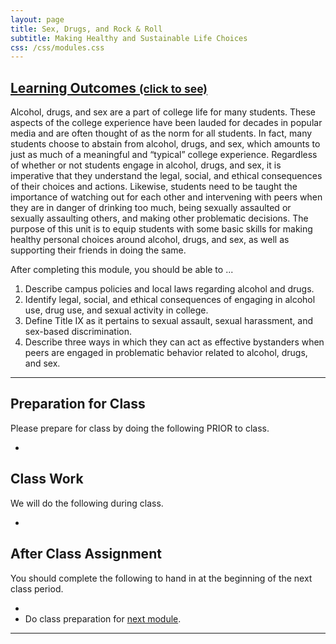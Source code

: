 ```yaml
---
layout: page
title: Sex, Drugs, and Rock & Roll 
subtitle: Making Healthy and Sustainable Life Choices
css: /css/modules.css
---
```


<div class="panel-group-ILOs">
  <div class="panel panel-default">
    <div class="panel-heading">
      <h2 class="panel-title">
        <a data-toggle="collapse" href="#ILOs">Learning Outcomes <small>(click to see)</small></a>
      </h2>
    </div>
    <div id="ILOs" class="panel-collapse collapse">
      <div class="panel-body">
<p>Alcohol, drugs, and sex are a part of college life for many students. These aspects of the college experience have been lauded for decades in popular media and are often thought of as the norm for all students. In fact, many students choose to abstain from alcohol, drugs, and sex, which amounts to just as much of a meaningful and “typical” college experience. Regardless of whether or not students engage in alcohol, drugs, and sex, it is imperative that they understand the legal, social, and ethical consequences of their choices and actions. Likewise, students need to be taught the importance of watching out for each other and intervening with peers when they are in danger of drinking too much, being sexually assaulted or sexually assaulting others, and making other problematic decisions. The purpose of this unit is to equip students with some basic skills for making healthy personal choices around alcohol, drugs, and sex, as well as supporting their friends in doing the same.</p>

<p>After completing this module, you should be able to ...</p>

<ol>
  <li>Describe campus policies and local laws regarding alcohol and drugs.</li>
  <li>Identify legal, social, and ethical consequences of engaging in alcohol use, drug use, and sexual activity in college.</li>
  <li>Define Title IX as it pertains to sexual assault, sexual harassment, and sex-based discrimination.</li>
  <li>Describe three ways in which they can act as effective bystanders when peers are engaged in problematic behavior related to alcohol, drugs, and sex.</li>
</ol>
      </div>
    </div>
  </div>
</div>

----

## Preparation for Class

Please prepare for class by doing the following PRIOR to class.

* 

## Class Work

We will do the following during class.

* 

## After Class Assignment

You should complete the following to hand in at the beginning of the next class period.

* 
* Do class preparation for [next module](Academics).

----
